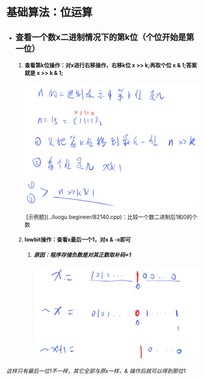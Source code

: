 # 基础算法：位运算

- ## 查看一个数x二进制情况下的第k位（个位开始是第一位）

  1. #### 查看第k位操作：对x进行右移操作，右移k位 x >> k;再取个位 x & 1;答案就是  x >> k & 1;

     <img src="./photos/photos4.png" alt="photos" style="zoom:50%;" />
  
     ​		[示例题](../luogu begineer/B2140.cpp)：比较一个数二进制后1和0的个数
  
  2. #### lowbit操作：查看x最后一个1，对x & -x即可
  
     1. ##### 原因：程序存储负数是对其正数取补码+1
  
        ![photos](./photos/photos5.png)

###### 				这样只有最后一位1不一样，其它全部与原x一样，& 操作后就可以得到那位1